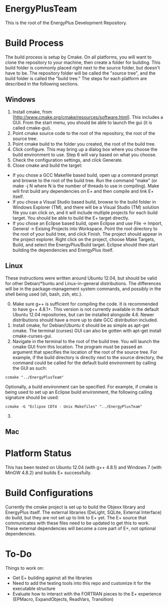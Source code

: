 EnergyPlusTeam
==================

This is the root of the EnergyPlus Development Repository.  

# Build Process

The build process is setup by Cmake.  On all platforms, you will want to clone the repository to your machine, then create a folder for building.  This build folder is commonly placed right next to the source folder, but doesn't have to be.   The repository folder will be called the "source tree", and the build folder is called the "build tree."  The steps for each platform are described in the following sections.

## Windows

1. Install cmake, from [http://www.cmake.org/cmake/resources/software.html].  This includes a GUI.  From the start menu, you should be able to launch the gui (it is called cmake-gui).  
2. Point cmake source code to the root of the repository, the root of the source tree.
3. Point cmake build to the folder you created, the root of the build tree.
4. Click configure.  This may bring up a dialog box where you choose the build environment to use.  Step 6 will vary based on what you choose.
5. Check the configuration settings, and click Generate.
6. Close cmake and build the target:
  - If you chose a GCC Makefile based build, open up a command prompt and browse to the root of the build tree.  Run the command "make" (or make -j N where N is the number of threads to use in compiling).  Make will first build any dependencies on E+ and then compile and link E+ itself.
  - If you chose a Visual Studio based build, browse to the build folder in Windows Explorer (TM), and there will be a Visual Studio (TM) solution file you can click on, and it will include multiple projects for each build target.  You should be able to build the E+ target directly.
  - If you chose an Eclipse based build, open Eclipse and use File -> Import, General -> Exising Projects into Workspace.  Point the root directory to the root of your build tree, and click Finish.  The project should appear in the project explorer.  Right click on the project, choose Make Targets, Build, and select the EnergyPlus/Build target.  Eclipse should then start building the dependencies and EnergyPlus itself.


## Linux

These instructions were written around Ubuntu 12.04, but should be valid for other Debian/*buntu and Linux-in-general distributions.  The differences will be in the package-management system commands, and possibly in the shell being used (sh, bash, zsh, etc.).

0. Make sure g++ is sufficient for compiling the code.  It is recommended to have g++ 4.8.1+.  This version is not currently available in the default Ubuntu 12.04 repositories, but can be installed alongside 4.6.  Newer distributions should have a more up to date GCC distribution included.
1. Install cmake, for Debian/Ubuntu it should be as simple as apt-get cmake.  The terminal (curses) GUI can also be gotten with apt-get install cmake-curses-gui.
2. Navigate in the terminal to the root of the build tree.  You will launch the cmake GUI from this location.  The program must be passed an argument that specifies the location of the root of the source tree.  For example, if the build directory is directly next to the source directory, the command could be called for the default build environment by calling the GUI as such: 
```
ccmake "../EnergyPlusTeam"
```
Optionally, a build environment can be specified.  For example, if cmake is being used to set up an Eclipse build environment, the following calling signature should be used:
```
ccmake -G "Eclipse CDT4 - Unix Makefiles" "../EnergyPlusTeam"
```
3. 


## Mac

# Platform Status

This has been tested on Ubuntu 12.04 (with g++ 4.8.1) and Windows 7 (with MinGW 4.8.2) and builds E+ successfully.

# Build Configurations

Currently the cmake project is set up to build the Objexx library and EnergyPlus itself.  The external libraries (DeLight, SQLite, External Interface) do build, but they are not set up to link to E+ yet.  The E+ source that communicates with these files need to be updated to get this to work.  These external dependencies will become a core part of E+, not optional dependencies.


# To-Do

Things to work on:
 - Get E+ building against all the libraries
 - Need to add the testing tools into this repo and customize it for the executable structure
 - Evaluate how to interact with the FORTRAN pieces to the E+ experience (EPMacro, ExpandObjects, ReadVars, Transition)
